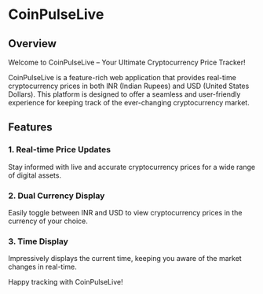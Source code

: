# CoinPulseLive

## Overview

Welcome to CoinPulseLive – Your Ultimate Cryptocurrency Price Tracker!

CoinPulseLive is a feature-rich web application that provides real-time cryptocurrency prices in both INR (Indian Rupees) and USD (United States Dollars). This platform is designed to offer a seamless and user-friendly experience for keeping track of the ever-changing cryptocurrency market.

## Features

### 1. Real-time Price Updates

Stay informed with live and accurate cryptocurrency prices for a wide range of digital assets.

### 2. Dual Currency Display

Easily toggle between INR and USD to view cryptocurrency prices in the currency of your choice.

### 3. Time Display

Impressively displays the current time, keeping you aware of the market changes in real-time.


Happy tracking with CoinPulseLive!
